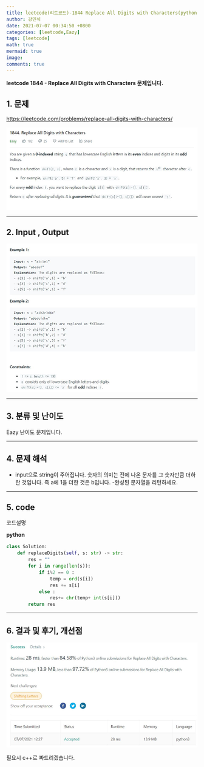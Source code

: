 ```yaml
---
title: leetcode(리트코드)-1844 Replace All Digits with Characters(python)
author: 강민석
date: 2021-07-07 00:34:50 +0800
categories: [leetcode,Eazy]
tags: [leetcode]
math: true
mermaid: true
image: 
comments: true
---
```


**leetcode 1844 - Replace All Digits with Characters  문제입니다.**

## 1. 문제
<https://leetcode.com/problems/replace-all-digits-with-characters/> 

![](/assets/img/sample/leetcode/1844/Problem.JPG)

-----  

## 2. Input , Output

![](/assets/img/sample/leetcode/1844/input.JPG)  


-----  

## 3. 분류 및 난이도

Eazy 난이도 문제입니다.  


-----  

## 4. 문제 해석

- input으로 string이 주어집니다. 숫자의 의미는 전에 나온 문자를 그 숫자만큼 더하란 것입니다. 즉 a에 1을 더한 것은 b입니다.
-완성된 문자열을 리턴하세요.

-----  

## 5. code  

코드설명

**python**

```python
class Solution:
    def replaceDigits(self, s: str) -> str:
        res = ""
        for i in range(len(s)):
            if i%2 == 0 :
                temp = ord(s[i])
                res += s[i]
            else : 
                res+= chr(temp+ int(s[i]))
        return res
```

-----

## 6. 결과 및 후기, 개선점



![](/assets/img/sample/leetcode/1844/result.JPG)  

필요시 c++로 짜드리겠습니다.



